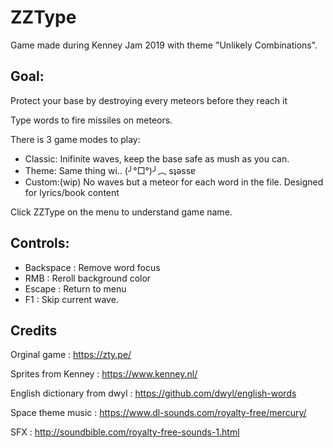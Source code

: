 # ZZType

Game made during Kenney Jam 2019 with theme "Unlikely Combinations".

## Goal:

Protect your base by destroying every meteors before they reach it

Type words to fire missiles on meteors.

There is 3 game modes to play:
- Classic: Inifinite waves, keep the base safe as mush as you can.
- Theme: Same thing wi.. (╯°□°)╯︵ sʇǝssɐ
- Custom:(wip) No waves but a meteor for each word in the file. Designed for lyrics/book content

Click ZZType  on the menu to understand game name.

## Controls:
- Backspace : Remove word focus
- RMB : Reroll background color
- Escape : Return to menu
- F1 : Skip current wave. 

## Credits

Orginal game : https://zty.pe/

Sprites from Kenney : https://www.kenney.nl/

English dictionary from dwyl : https://github.com/dwyl/english-words

Space theme music : https://www.dl-sounds.com/royalty-free/mercury/

SFX : http://soundbible.com/royalty-free-sounds-1.html
